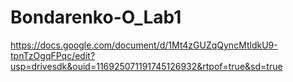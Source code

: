 # Bondarenko-O_Lab1
https://docs.google.com/document/d/1Mt4zGUZqQyncMtldkU9-tpnTzOgqFPqc/edit?usp=drivesdk&ouid=116925071191745126932&rtpof=true&sd=true
